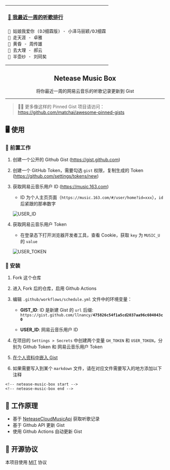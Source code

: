 <table align="center">
<tr>
<td>

<!-- netease-music-box start -->
#### <a href="https://gist.github.com/8341b370556ca6eb6b1451616894114a" target="_blank">🎵 我最近一周的听歌排行</a>
```text
🥇 姑娘我爱你 (DJ细霖版) - 小泽马丽颖/DJ细霖
🥈 走天涯 - 卓雅
🥉 黄昏 - 周传雄
🏅 去大理 - 郝云
🏅 半壶纱 - 刘珂矣
```

<!-- netease-music-box end -->

</td>
</tr>
</table>

<p align="center">
  <h2 align="center">Netease Music Box</h2>
  <p align="center">将你最近一周的网易云音乐的听歌记录更新到 Gist</p>
</p>

---

> 📌✨ 更多像这样的 Pinned Gist 项目请访问：https://github.com/matchai/awesome-pinned-gists

## 🖥 使用

### 🎒 前置工作

1. 创建一个公开的 Github Gist (https://gist.github.com)

2. 创建一个 GitHub Token，需要勾选 `gist` 权限，复制生成的 Token (https://github.com/settings/tokens/new)

3. 获取网易云音乐用户 ID (https://music.163.com)

    - ID 为个人主页页面（`https://music.163.com/#/user/home?id=xxx`），`id` 后紧跟的那串数字

    ![USER_ID](https://github.com/llnancy/netease-music-box/blob/master/assets/user_id.png)

4. 获取网易云音乐用户 Token

    - 在登录态下打开浏览器开发者工具，查看 Cookie，获取 `key` 为 `MUSIC_U` 的 `value`

    ![USER_TOKEN](https://github.com/llnancy/netease-music-box/blob/master/assets/user_token.png)

### 🚀 安装

1. Fork 这个仓库

2. 进入 Fork 后的仓库，启用 Github Actions

3. 编辑 `.github/workflows/schedule.yml` 文件中的环境变量：

    - **GIST_ID**: ID 是新建 Gist 的 `url` 后缀: `https://gist.github.com/llnancy/`**`475826c54f1a5cd2037aa96c604043c0`**

    - **USER_ID**: 网易云音乐用户 ID

4. 在项目的 `Settings > Secrets` 中创建两个变量 `GH_TOKEN` 和 `USER_TOKEN`，分别为 Github Token 和 网易云音乐用户 Token

5. [在个人资料中嵌入 Gist](https://docs.github.com/en/github/setting-up-and-managing-your-github-profile/pinning-items-to-your-profile)

6. 如果需要写入到某个 `markdown` 文件，请在对应文件需要写入的地方添加以下注释

```text
<!-- netease-music-box start -->
<!-- netease-music-box end -->
```

## 🤔 工作原理

- 基于 [NeteaseCloudMusicApi](https://github.com/Binaryify/NeteaseCloudMusicApi) 获取听歌记录
- 基于 Github API 更新 Gist
- 使用 Github Actions 自动更新 Gist

## 📄 开源协议

本项目使用 [MIT](./LICENSE) 协议
